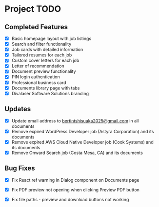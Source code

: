 # Project TODO

## Completed Features
- [x] Basic homepage layout with job listings
- [x] Search and filter functionality
- [x] Job cards with detailed information
- [x] Tailored resumes for each job
- [x] Custom cover letters for each job
- [x] Letter of recommendation
- [x] Document preview functionality
- [x] PIN login authentication
- [x] Professional business card
- [x] Documents library page with tabs
- [x] Divalaser Software Solutions branding

## Updates
- [x] Update email address to bertintshisuaka2025@gmail.com in all documents
- [x] Remove expired WordPress Developer job (Astyra Corporation) and its documents
- [x] Remove expired AWS Cloud Native Developer job (Cook Systems) and its documents
- [x] Remove Onward Search job (Costa Mesa, CA) and its documents

## Bug Fixes
- [x] Fix React ref warning in Dialog component on Documents page
- [x] Fix PDF preview not opening when clicking Preview PDF button
- [x] Fix file paths - preview and download buttons not working

